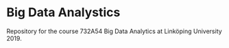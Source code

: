# Big Data Analystics

Repository for the course 732A54 Big Data Analytics at Linköping University 2019.
